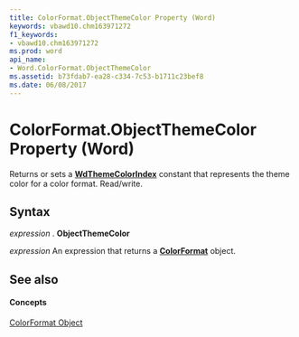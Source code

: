 ```yaml
---
title: ColorFormat.ObjectThemeColor Property (Word)
keywords: vbawd10.chm163971272
f1_keywords:
- vbawd10.chm163971272
ms.prod: word
api_name:
- Word.ColorFormat.ObjectThemeColor
ms.assetid: b73fdab7-ea28-c334-7c53-b1711c23bef8
ms.date: 06/08/2017
---
```



# ColorFormat.ObjectThemeColor Property (Word)

 Returns or sets a **[WdThemeColorIndex](wdthemecolorindex-enumeration-word.md)** constant that represents the theme color for a color format. Read/write.


## Syntax

 _expression_ . **ObjectThemeColor**

 _expression_ An expression that returns a **[ColorFormat](colorformat-object-word.md)** object.


## See also


#### Concepts


[ColorFormat Object](colorformat-object-word.md)

